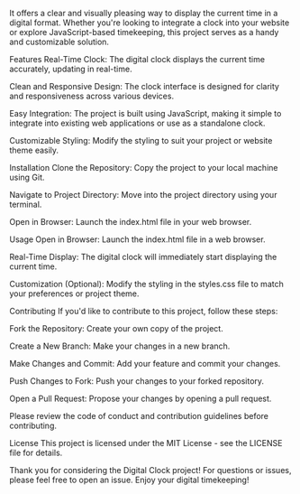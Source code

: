 It offers a clear and visually pleasing way to display the current time in a digital format. Whether you're looking to integrate a clock into your website or explore JavaScript-based timekeeping, this project serves as a handy and customizable solution.

Features
Real-Time Clock: The digital clock displays the current time accurately, updating in real-time.

Clean and Responsive Design: The clock interface is designed for clarity and responsiveness across various devices.

Easy Integration: The project is built using JavaScript, making it simple to integrate into existing web applications or use as a standalone clock.

Customizable Styling: Modify the styling to suit your project or website theme easily.

Installation
Clone the Repository: Copy the project to your local machine using Git.

Navigate to Project Directory: Move into the project directory using your terminal.

Open in Browser: Launch the index.html file in your web browser.

Usage
Open in Browser: Launch the index.html file in a web browser.

Real-Time Display: The digital clock will immediately start displaying the current time.

Customization (Optional): Modify the styling in the styles.css file to match your preferences or project theme.

Contributing
If you'd like to contribute to this project, follow these steps:

Fork the Repository: Create your own copy of the project.

Create a New Branch: Make your changes in a new branch.

Make Changes and Commit: Add your feature and commit your changes.

Push Changes to Fork: Push your changes to your forked repository.

Open a Pull Request: Propose your changes by opening a pull request.

Please review the code of conduct and contribution guidelines before contributing.

License
This project is licensed under the MIT License - see the LICENSE file for details.

Thank you for considering the Digital Clock project! For questions or issues, please feel free to open an issue. Enjoy your digital timekeeping!
